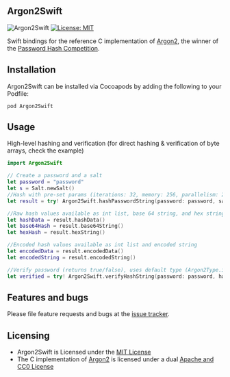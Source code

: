 ## Argon2Swift
![Argon2Swift](https://github.com/tmthecoder/Argon2Swift/workflows/Argon2Swift/badge.svg)
[![License: MIT](https://img.shields.io/badge/License-MIT-yellow.svg)](https://opensource.org/licenses/MIT)

Swift bindings for the reference C implementation of [Argon2], the winner of the [Password Hash Competition].

[Argon2]: https://github.com/P-H-C/phc-winner-argon2

[Password Hash Competition]: https://password-hashing.net

## Installation

Argon2Swift can be installed via Cocoapods by adding the following to your Podfile:

```
pod Argon2Swift
```

## Usage

High-level hashing and verification (for direct hashing & verification of byte arrays, check the example)

```swift
import Argon2Swift

// Create a password and a salt
let password = "password"
let s = Salt.newSalt()
//Hash with pre-set params (iterations: 32, memory: 256, parallelism: 2, length: 32, type: Argon2Type.i, version: Argon2Version.V13)
let result = try! Argon2Swift.hashPasswordString(password: password, salt: s)

//Raw hash values available as int list, base 64 string, and hex string
let hashData = result.hashData()
let base64Hash = result.base64String()
let hexHash = result.hexString()

//Encoded hash values available as int list and encoded string
let encodedData = result.encodedData()
let encodedString = result.encodedString()

//Verify password (returns true/false), uses default type (Argon2Type.i)
let verified = try! Argon2Swift.verifyHashString(password: password, hash: stringEncoded);
```

## Features and bugs

Please file feature requests and bugs at the [issue tracker].

[issue tracker]: https://github.com/tmthecoder/Argon2Swift/issues

## Licensing

- Argon2Swift is Licensed under the [MIT License]
- The C implementation of [Argon2] is licensed under a dual [Apache and CC0 License]

[MIT License]: https://github.com/tmthecoder/Argon2Swift/blob/main/LICENSE

[Argon2]: https://github.com/P-H-C/phc-winner-argon2

[Apache and CC0 License]: https://github.com/P-H-C/phc-winner-argon2/blob/master/LICENSE
